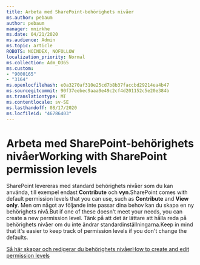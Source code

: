 ```yaml
---
title: Arbeta med SharePoint-behörighets nivåer
ms.author: pebaum
author: pebaum
manager: mnirkhe
ms.date: 04/21/2020
ms.audience: Admin
ms.topic: article
ROBOTS: NOINDEX, NOFOLLOW
localization_priority: Normal
ms.collection: Adm_O365
ms.custom:
- "9000165"
- "3164"
ms.openlocfilehash: e0a3270af310e25cd7b8b37faccbd29214ea4b47
ms.sourcegitcommit: 90f37eebec9aaa9e49c2cf4d201152c5e20e384b
ms.translationtype: MT
ms.contentlocale: sv-SE
ms.lasthandoff: 08/17/2020
ms.locfileid: "46786403"
---
```

# <a name="working-with-sharepoint-permission-levels"></a><span data-ttu-id="65238-102">Arbeta med SharePoint-behörighets nivåer</span><span class="sxs-lookup"><span data-stu-id="65238-102">Working with SharePoint permission levels</span></span>

<span data-ttu-id="65238-103">SharePoint levereras med standard behörighets nivåer som du kan använda, till exempel endast **Contribute** och **vyn**.</span><span class="sxs-lookup"><span data-stu-id="65238-103">SharePoint comes with default permission levels that you can use, such as **Contribute** and **View only**.</span></span> <span data-ttu-id="65238-104">Men om något av följande inte passar dina behov kan du skapa en ny behörighets nivå.</span><span class="sxs-lookup"><span data-stu-id="65238-104">But if one of these doesn't meet your needs, you can create a new permission level.</span></span> <span data-ttu-id="65238-105">Tänk på att det är lättare att hålla reda på behörighets nivåer om du inte ändrar standardinställningarna.</span><span class="sxs-lookup"><span data-stu-id="65238-105">Keep in mind that it's easier to keep track of permission levels if you don't change the defaults.</span></span>

[<span data-ttu-id="65238-106">Så här skapar och redigerar du behörighets nivåer</span><span class="sxs-lookup"><span data-stu-id="65238-106">How to create and edit permission levels</span></span>](https://docs.microsoft.com/sharepoint/how-to-create-and-edit-permission-levels)